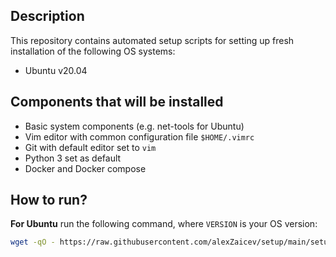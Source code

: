 ## Description

This repository contains automated setup scripts for setting up fresh installation of the following OS systems:
- Ubuntu v20.04

## Components that will be installed
- Basic system components (e.g. net-tools for Ubuntu)
- Vim editor with common configuration file `$HOME/.vimrc`
- Git with default editor set to `vim`
- Python 3 set as default
- Docker and Docker compose

## How to run? 

**For Ubuntu** run the following command, where `VERSION` is your OS version:
```bash
wget -qO - https://raw.githubusercontent.com/alexZaicev/setup/main/setup_ubuntu_v20.04.sh | bash
```
